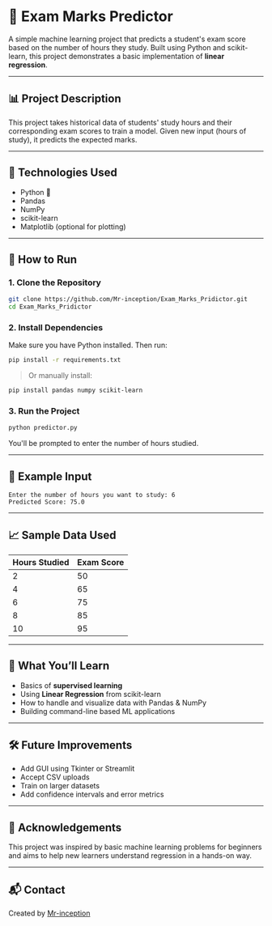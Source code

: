 
# 🎯 Exam Marks Predictor

A simple machine learning project that predicts a student's exam score based on the number of hours they study. Built using Python and scikit-learn, this project demonstrates a basic implementation of **linear regression**.

---

## 📊 Project Description

This project takes historical data of students' study hours and their corresponding exam scores to train a model. Given new input (hours of study), it predicts the expected marks.

---

## 🧠 Technologies Used

- Python 🐍
- Pandas
- NumPy
- scikit-learn
- Matplotlib (optional for plotting)

---

## 🚀 How to Run

### 1. Clone the Repository

```bash
git clone https://github.com/Mr-inception/Exam_Marks_Pridictor.git
cd Exam_Marks_Pridictor
````

### 2. Install Dependencies

Make sure you have Python installed. Then run:

```bash
pip install -r requirements.txt
```

> Or manually install:

```bash
pip install pandas numpy scikit-learn
```

### 3. Run the Project

```bash
python predictor.py
```

You'll be prompted to enter the number of hours studied.

---

## 📁 Example Input

```
Enter the number of hours you want to study: 6
Predicted Score: 75.0
```

---

## 📈 Sample Data Used

| Hours Studied | Exam Score |
| ------------- | ---------- |
| 2             | 50         |
| 4             | 65         |
| 6             | 75         |
| 8             | 85         |
| 10            | 95         |

---

## 🧠 What You’ll Learn

* Basics of **supervised learning**
* Using **Linear Regression** from scikit-learn
* How to handle and visualize data with Pandas & NumPy
* Building command-line based ML applications

---

## 🛠️ Future Improvements

* Add GUI using Tkinter or Streamlit
* Accept CSV uploads
* Train on larger datasets
* Add confidence intervals and error metrics

---

## 🙌 Acknowledgements

This project was inspired by basic machine learning problems for beginners and aims to help new learners understand regression in a hands-on way.

---

## 📬 Contact

Created by [Mr-inception](https://github.com/Mr-inception)

